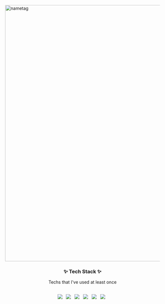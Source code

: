 
<img width="835" alt="nametag" src="https://user-images.githubusercontent.com/84368302/127463337-6f140b6f-c217-46aa-be82-69c42cd85d2a.PNG">


<h3 align = "center">✨ Tech Stack ✨</h3>

<p align = "center"> Techs that I've used at least once </p>
<br>

<div align = "center">
<img src="https://img.shields.io/badge/python-3766AB?style=flat-square&logo=python&logoColor=white" ></a>
 &nbsp;
<img src="https://img.shields.io/badge/Go-00ADD8?style=flat-square&logo=Go&logoColor=white" ></a>
 &nbsp;
<img src="https://img.shields.io/badge/JavaScript-F7DF1E?style=flat-square&logo=JavaScript&logoColor=white" ></a>
 &nbsp;
<img src="https://img.shields.io/badge/Css-2480E6?style=flat-square&logo=CSS3&logoColor=white" ></a>
 &nbsp;
<img src="https://img.shields.io/badge/Html-E34F26?style=flat-square&logo=HTML5&logoColor=white" ></a>
 &nbsp;
<img src="https://img.shields.io/badge/Bootstrap-7952B3?style=flat-square&logo=Bootstrap&logoColor=white" ></a>
 &nbsp;

